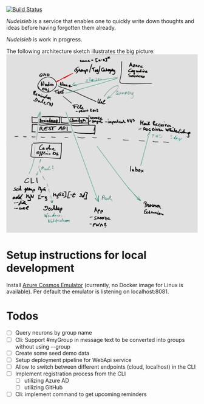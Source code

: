 [![Build Status](https://dev.azure.com/zoechbauer/Nudelsieb/_apis/build/status/dzoech.Nudelsieb?branchName=master)](https://dev.azure.com/zoechbauer.com/Nudelsieb/_build/latest?definitionId=2&branchName=master)

*Nudelsieb* is a service that enables one to quickly write down thoughts and ideas before having forgotten them already.

*Nudelsieb* is work in progress.

The following architecture sketch illustrates the big picture:
![Architecture sketch from first brainstorming session](misc/brainstorming/brainstormin-v1.jpeg "Architecture sketch")

# Setup instructions for local development
Install [Azure Cosmos Emulator](https://aka.ms/cosmosdb-emulator) (currently, no Docker image for Linux is available). Per default the emulator is listening on localhost:8081.

# Todos
- [ ] Query neurons by group name
- [ ] Cli: Support #myGroup in message text to be converted into groups without using --group 
- [ ] Create some seed demo data
- [ ] Setup deployment pipeline for WebApi service
- [ ] Allow to switch between different endpoints (cloud, localhost) in the CLI
- [ ] Implement registration process from the CLI 
  - [ ] utilizing Azure AD
  - [ ] utilizing GitHub 
- [ ] Cli: implement command to get upcoming reminders
